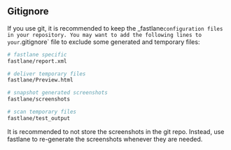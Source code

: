 ## Gitignore

If you use git, it is recommended to keep the _fastlane` configuration files in your repository. You may want to add the following lines to your `.gitignore` file to exclude some generated and temporary files:

```sh
# fastlane specific
fastlane/report.xml

# deliver temporary files
fastlane/Preview.html

# snapshot generated screenshots
fastlane/screenshots

# scan temporary files
fastlane/test_output
```

It is recommended to not store the screenshots in the git repo. Instead, use fastlane to re-generate the screenshots whenever they are needed.
